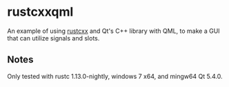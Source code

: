 rustcxxqml
==========

An example of using [rustcxx](https://github.com/google/rustcxx)
and Qt's C++ library with QML, to make a GUI that can utilize signals
and slots.

## Notes

Only tested with rustc 1.13.0-nightly, windows 7 x64, and mingw64 Qt 5.4.0.